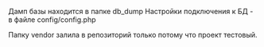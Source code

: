 Дамп базы находится в папке db_dump
Настройки подключения к БД - в файле config/config.php

Папку vendor залила в репозиторий только потому что проект тестовый.